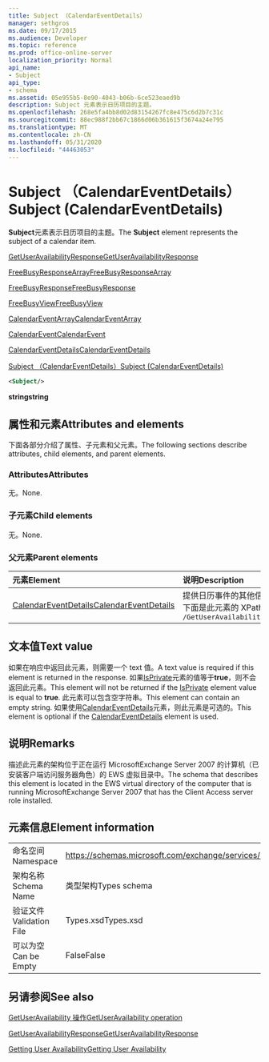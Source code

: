 ```yaml
---
title: Subject （CalendarEventDetails）
manager: sethgros
ms.date: 09/17/2015
ms.audience: Developer
ms.topic: reference
ms.prod: office-online-server
localization_priority: Normal
api_name:
- Subject
api_type:
- schema
ms.assetid: 05e955b5-8e90-4043-b06b-6ce523eaed9b
description: Subject 元素表示日历项目的主题。
ms.openlocfilehash: 268e5fa4bb8d02d83154267fc8e475c6d2b7c31c
ms.sourcegitcommit: 88ec988f2bb67c1866d06b361615f3674a24e795
ms.translationtype: MT
ms.contentlocale: zh-CN
ms.lasthandoff: 05/31/2020
ms.locfileid: "44463053"
---
```

# <a name="subject-calendareventdetails"></a><span data-ttu-id="fc000-103">Subject （CalendarEventDetails）</span><span class="sxs-lookup"><span data-stu-id="fc000-103">Subject (CalendarEventDetails)</span></span>

<span data-ttu-id="fc000-104">**Subject**元素表示日历项目的主题。</span><span class="sxs-lookup"><span data-stu-id="fc000-104">The **Subject** element represents the subject of a calendar item.</span></span> 
  
[<span data-ttu-id="fc000-105">GetUserAvailabilityResponse</span><span class="sxs-lookup"><span data-stu-id="fc000-105">GetUserAvailabilityResponse</span></span>](getuseravailabilityresponse.md)
  
[<span data-ttu-id="fc000-106">FreeBusyResponseArray</span><span class="sxs-lookup"><span data-stu-id="fc000-106">FreeBusyResponseArray</span></span>](freebusyresponsearray.md)
  
[<span data-ttu-id="fc000-107">FreeBusyResponse</span><span class="sxs-lookup"><span data-stu-id="fc000-107">FreeBusyResponse</span></span>](freebusyresponse.md)
  
[<span data-ttu-id="fc000-108">FreeBusyView</span><span class="sxs-lookup"><span data-stu-id="fc000-108">FreeBusyView</span></span>](freebusyview.md)
  
[<span data-ttu-id="fc000-109">CalendarEventArray</span><span class="sxs-lookup"><span data-stu-id="fc000-109">CalendarEventArray</span></span>](calendareventarray.md)
  
[<span data-ttu-id="fc000-110">CalendarEvent</span><span class="sxs-lookup"><span data-stu-id="fc000-110">CalendarEvent</span></span>](calendarevent.md)
  
[<span data-ttu-id="fc000-111">CalendarEventDetails</span><span class="sxs-lookup"><span data-stu-id="fc000-111">CalendarEventDetails</span></span>](calendareventdetails.md)
  
[<span data-ttu-id="fc000-112">Subject （CalendarEventDetails）</span><span class="sxs-lookup"><span data-stu-id="fc000-112">Subject (CalendarEventDetails)</span></span>](subject-calendareventdetails.md)
  
```xml
<Subject/>
```

 <span data-ttu-id="fc000-113">**string**</span><span class="sxs-lookup"><span data-stu-id="fc000-113">**string**</span></span>
## <a name="attributes-and-elements"></a><span data-ttu-id="fc000-114">属性和元素</span><span class="sxs-lookup"><span data-stu-id="fc000-114">Attributes and elements</span></span>

<span data-ttu-id="fc000-115">下面各部分介绍了属性、子元素和父元素。</span><span class="sxs-lookup"><span data-stu-id="fc000-115">The following sections describe attributes, child elements, and parent elements.</span></span>
  
### <a name="attributes"></a><span data-ttu-id="fc000-116">Attributes</span><span class="sxs-lookup"><span data-stu-id="fc000-116">Attributes</span></span>

<span data-ttu-id="fc000-117">无。</span><span class="sxs-lookup"><span data-stu-id="fc000-117">None.</span></span>
  
### <a name="child-elements"></a><span data-ttu-id="fc000-118">子元素</span><span class="sxs-lookup"><span data-stu-id="fc000-118">Child elements</span></span>

<span data-ttu-id="fc000-119">无。</span><span class="sxs-lookup"><span data-stu-id="fc000-119">None.</span></span>
  
### <a name="parent-elements"></a><span data-ttu-id="fc000-120">父元素</span><span class="sxs-lookup"><span data-stu-id="fc000-120">Parent elements</span></span>

|<span data-ttu-id="fc000-121">**元素**</span><span class="sxs-lookup"><span data-stu-id="fc000-121">**Element**</span></span>|<span data-ttu-id="fc000-122">**说明**</span><span class="sxs-lookup"><span data-stu-id="fc000-122">**Description**</span></span>|
|:-----|:-----|
|[<span data-ttu-id="fc000-123">CalendarEventDetails</span><span class="sxs-lookup"><span data-stu-id="fc000-123">CalendarEventDetails</span></span>](calendareventdetails.md) <br/> |<span data-ttu-id="fc000-124">提供日历事件的其他信息。</span><span class="sxs-lookup"><span data-stu-id="fc000-124">Provides additional information for a calendar event.</span></span>  <br/> <span data-ttu-id="fc000-125">下面是此元素的 XPath 表达式： </span><span class="sxs-lookup"><span data-stu-id="fc000-125">The following is the XPath expression to this element:</span></span>  <br/>  `/GetUserAvailabilityResponse/FreeBusyResponseArray/FreeBusyResponse/FreeBusyView/CalendarEventArray/CalendarEvent[i]/CalendarEventDetails` <br/> |
   
## <a name="text-value"></a><span data-ttu-id="fc000-126">文本值</span><span class="sxs-lookup"><span data-stu-id="fc000-126">Text value</span></span>

<span data-ttu-id="fc000-127">如果在响应中返回此元素，则需要一个 text 值。</span><span class="sxs-lookup"><span data-stu-id="fc000-127">A text value is required if this element is returned in the response.</span></span> <span data-ttu-id="fc000-128">如果[IsPrivate](isprivate.md)元素的值等于**true**，则不会返回此元素。</span><span class="sxs-lookup"><span data-stu-id="fc000-128">This element will not be returned if the [IsPrivate](isprivate.md) element value is equal to **true**.</span></span> <span data-ttu-id="fc000-129">此元素可以包含空字符串。</span><span class="sxs-lookup"><span data-stu-id="fc000-129">This element can contain an empty string.</span></span> <span data-ttu-id="fc000-130">如果使用[CalendarEventDetails](calendareventdetails.md)元素，则此元素是可选的。</span><span class="sxs-lookup"><span data-stu-id="fc000-130">This element is optional if the [CalendarEventDetails](calendareventdetails.md) element is used.</span></span> 
  
## <a name="remarks"></a><span data-ttu-id="fc000-131">说明</span><span class="sxs-lookup"><span data-stu-id="fc000-131">Remarks</span></span>

<span data-ttu-id="fc000-132">描述此元素的架构位于正在运行 MicrosoftExchange Server 2007 的计算机（已安装客户端访问服务器角色）的 EWS 虚拟目录中。</span><span class="sxs-lookup"><span data-stu-id="fc000-132">The schema that describes this element is located in the EWS virtual directory of the computer that is running MicrosoftExchange Server 2007 that has the Client Access server role installed.</span></span>
  
## <a name="element-information"></a><span data-ttu-id="fc000-133">元素信息</span><span class="sxs-lookup"><span data-stu-id="fc000-133">Element information</span></span>

|||
|:-----|:-----|
|<span data-ttu-id="fc000-134">命名空间</span><span class="sxs-lookup"><span data-stu-id="fc000-134">Namespace</span></span>  <br/> |https://schemas.microsoft.com/exchange/services/2006/types  <br/> |
|<span data-ttu-id="fc000-135">架构名称</span><span class="sxs-lookup"><span data-stu-id="fc000-135">Schema Name</span></span>  <br/> |<span data-ttu-id="fc000-136">类型架构</span><span class="sxs-lookup"><span data-stu-id="fc000-136">Types schema</span></span>  <br/> |
|<span data-ttu-id="fc000-137">验证文件</span><span class="sxs-lookup"><span data-stu-id="fc000-137">Validation File</span></span>  <br/> |<span data-ttu-id="fc000-138">Types.xsd</span><span class="sxs-lookup"><span data-stu-id="fc000-138">Types.xsd</span></span>  <br/> |
|<span data-ttu-id="fc000-139">可以为空</span><span class="sxs-lookup"><span data-stu-id="fc000-139">Can be Empty</span></span>  <br/> |<span data-ttu-id="fc000-140">False</span><span class="sxs-lookup"><span data-stu-id="fc000-140">False</span></span>  <br/> |
   
## <a name="see-also"></a><span data-ttu-id="fc000-141">另请参阅</span><span class="sxs-lookup"><span data-stu-id="fc000-141">See also</span></span>



[<span data-ttu-id="fc000-142">GetUserAvailability 操作</span><span class="sxs-lookup"><span data-stu-id="fc000-142">GetUserAvailability operation</span></span>](getuseravailability-operation.md)
  
[<span data-ttu-id="fc000-143">GetUserAvailabilityResponse</span><span class="sxs-lookup"><span data-stu-id="fc000-143">GetUserAvailabilityResponse</span></span>](getuseravailabilityresponse.md)


[<span data-ttu-id="fc000-144">Getting User Availability</span><span class="sxs-lookup"><span data-stu-id="fc000-144">Getting User Availability</span></span>](https://msdn.microsoft.com/library/d4133fcb-9b0f-4e6b-aadf-a389da83516a%28Office.15%29.aspx)

